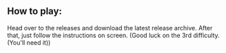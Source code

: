 ## How to play:
Head over to the releases and download the latest release archive.
After that, just follow the instructions on screen. (Good luck on the 3rd difficulty. (You'll need it))
